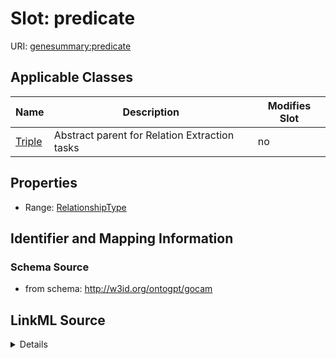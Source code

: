 

# Slot: predicate

URI: [genesummary:predicate](http://w3id.org/ontogpt/genesummary/predicate)



<!-- no inheritance hierarchy -->





## Applicable Classes

| Name | Description | Modifies Slot |
| --- | --- | --- |
| [Triple](Triple.md) | Abstract parent for Relation Extraction tasks |  no  |







## Properties

* Range: [RelationshipType](RelationshipType.md)





## Identifier and Mapping Information







### Schema Source


* from schema: http://w3id.org/ontogpt/gocam




## LinkML Source

<details>
```yaml
name: predicate
from_schema: http://w3id.org/ontogpt/gocam
rank: 1000
alias: predicate
owner: Triple
domain_of:
- Triple
range: RelationshipType

```
</details>